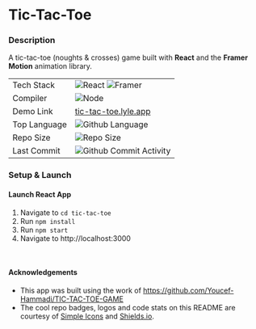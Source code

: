 # Tic-Tac-Toe

### Description
A tic-tac-toe (noughts & crosses) game built with **React** and the **Framer Motion** animation library.

|              |                                                                                                                                                                                                                                  |
|--------------|----------------------------------------------------------------------------------------------------------------------------------------------------------------------------------------------------------------------------------|
| Tech Stack   | ![React](https://img.shields.io/badge/react-%2320232a.svg?style=for-the-badge&logo=react&logoColor=%2361DAFB) ![Framer](https://img.shields.io/badge/Framer%20MotioN-6666ff.svg?style=for-the-badge&logo=framer&logoColor=bb4b96) |
| Compiler     | ![Node](https://img.shields.io/badge/NODE%20-V.16.13.0-green?style=for-the-badge)                                                                                                                                                |
| Demo Link    | [tic-tac-toe.lyle.app](https://tic-tac-toe.lyle.app)                                                                                                                                                                             |
| Top Language | ![Github Language](https://img.shields.io/github/languages/top/lylio/tic-tac-toe?style=for-the-badge)                                                                                                                            |
| Repo Size    | ![Repo Size](https://img.shields.io/github/repo-size/lylio/tic-tac-toe?style=for-the-badge)                                                                                                                                      |
| Last Commit  | ![Github Commit Activity](https://img.shields.io/github/last-commit/lylio/tic-tac-toe/main?style=for-the-badge)                                                                                                                  |

### Setup & Launch

#### Launch React App
1. Navigate to `cd tic-tac-toe`
2. Run `npm install`
3. Run `npm start`
4. Navigate to http://localhost:3000


<br >

#### Acknowledgements
- This app was built using the work of https://github.com/Youcef-Hammadi/TIC-TAC-TOE-GAME
- The cool repo badges, logos and code stats on this README are courtesy of [Simple Icons](https://simpleicons.org) and [Shields.io](https://shields.io).


